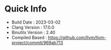 # Quick Info
* Build Date : 2023-03-02
* Clang Version : 17.0.0
* Binutils Version : 2.40
* Compiled Based : https://github.com/llvm/llvm-project/commit/969ab713

